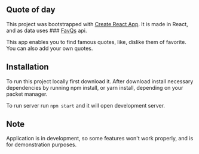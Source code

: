 ## Quote of day

This project was bootstrapped with [Create React App](https://github.com/facebook/create-react-app). It is made in React, and as data uses ### [FavQs](https://favqs.com/api) api. 


This app enables you to find famous  quotes, like, dislike them of favorite. 
You can also add your own quotes. 

## Installation 
To run this project locally first download it. After download install necessary dependencies by running npm install, or yarn install, depending on your packet manager.

To run server run `npm start` and it will open development server. 


## Note 

Application is in development, so some features won't work properly, and is for demonstration purposes. 
<!--stackedit_data:
eyJoaXN0b3J5IjpbLTczOTMwMjU2OV19
-->